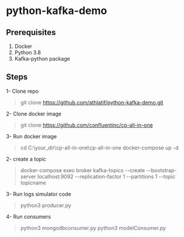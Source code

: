 # python-kafka-demo

## Prerequisites 
1. Docker 
2. Python 3.8
3. Kafka-python package

## Steps
1- Clone repo
> git clone https://github.com/athlatif/python-kafka-demo.git

2- Clone docker image
> git clone https://github.com/confluentinc/cp-all-in-one

3- Run docker image
> cd C:\your_dir\cp-all-in-one\cp-all-in-one
> docker-compose up -d

2- create a topic
> docker-compose exec broker kafka-topics --create --bootstrap-server localhost:9092 --replication-factor 1  --partitions 1 --topic topicname

3- Run logs simulator code
> python3 producer.py

4- Run consumers
> python3 mongodbconsumer.py
> python3 modelConsumer.py

